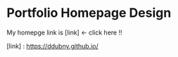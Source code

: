 # Portfolio Homepage Design 

My homepge link is [link] <- click here !!  

[link] :  https://ddubny.github.io/  
